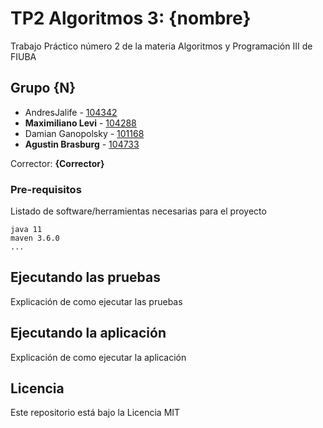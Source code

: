 # TP2 Algoritmos 3: {nombre}

Trabajo Práctico número 2 de la materia Algoritmos y Programación III de FIUBA

## Grupo {N}

* AndresJalife - [104342](https://github.com/AndresJalife)
* **Maximiliano Levi** - [104288](https://github.com/maxilevi)
* Damian Ganopolsky - [101168](https://github.com/DamianGanopolsky)
* **Agustin Brasburg** - [104733](https://github.com/AgustinBrasburg)

Corrector: **{Corrector}**

### Pre-requisitos

Listado de software/herramientas necesarias para el proyecto

```
java 11
maven 3.6.0
...
```

## Ejecutando las pruebas

Explicación de como ejecutar las pruebas

## Ejecutando la aplicación

Explicación de como ejecutar la aplicación

## Licencia

Este repositorio está bajo la Licencia MIT

